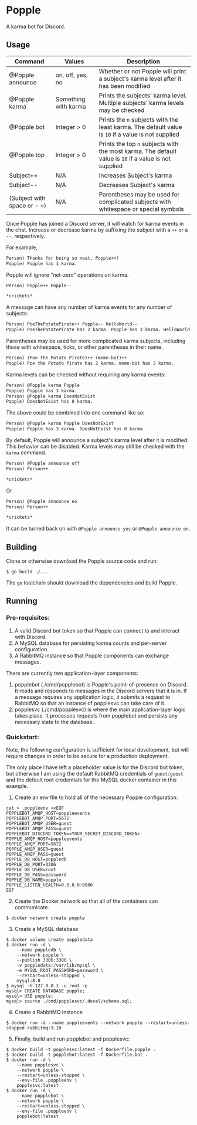 # Popple

A karma bot for Discord.

## Usage

| Command | Values | Description |
| - | - | - |
| @Popple announce | on, off, yes, no | Whether or not Popple will print a subject's karma level after it has been modified |
| @Popple karma | Something with karma | Prints the subjects' karma level. Multiple subjects' karma levels may be checked |
| @Popple bot | Integer > 0 | Prints the `n` subjects with the least karma. The default value is `10` if a value is not supplied |
| @Popple top | Integer > 0 | Prints the top `n` subjects with the most karma. The default value is `10` if a value is not supplied |
| Subject++ | N/A | Increases Subject's karma |
| Subject-- | N/A | Decreases Subject's karma |
| (Subject with space or - +) | N/A | Parentheses may be used for complicated subjects with whitespace or special symbols |

Once Popple has joined a Discord server, it will watch for karma events in
the chat. Increase or decrease karma by suffixing the subject with a `++`
or a `--`, respectively.

For example,

```txt
Person) Thanks for being so neat, Popple++!
Popple) Popple has 1 karma.
```

Popple will ignore "net-zero" operations on karma.

```txt
Person) Popple++ Popple--

*crickets*
```

A message can have any number of karma events for any number of subjects:

```txt
Person) PoeThePotatoPirate++ Popple-- HelloWorld--
Popple) PoeThePotatoPirate has 2 karma. Popple has 3 karma. HelloWorld has -2 karma.
```

Parentheses may be used for more complicated karma subjects, including those
with whitespace, ticks, or other parentheses in their name.

```txt
Person) (Poe the Potato Pirate)++ (meme-bot)++
Popple) Poe the Potato Pirate has 2 karma. meme-bot has 2 karma.
```

Karma levels can be checked without requiring any karma events:

```txt
Person) @Popple karma Popple
Popple) Popple has 3 karma.
Person) @Popple karma DoesNotExist
Popple) DoesNotExist has 0 karma.
```

The above could be combined into one command like so:

```txt
Person) @Popple karma Popple DoesNotExist
Popple) Popple has 3 karma. DoesNotExist has 0 karma.
```

By default, Popple will announce a subject's karma level after it is modified.
This behavior can be disabled. Karma levels may still be checked with the
`karma` command.

```txt
Person) @Popple announce off
Person) Person++

*crickets*
```

Or

```txt
Person) @Popple announce no
Person) Person++

*crickets*
```

It can be turned back on with `@Popple announce yes` or
`@Popple announce on`.

## Building

Clone or otherwise download the Popple source code and run:

```console
$ go build ./...
```

The `go` toolchain should download the dependencies and build Popple.

## Running

### Pre-requisites:

1. A valid Discord bot token so that Popple can connect to and interact
with Discord.
1. A MySQL database for persisting karma counts and per-server configuration.
1. A RabbitMQ instance so that Popple components can exchange messages.

There are currently two application-layer components:

1. popplebot (./cmd/popplebot) is Popple's point-of-presence on Discord. It
reads and responds to messages in the Discord servers that it is in. If a
message requires any application logic, it submits a request to RabbitMQ
so that an instance of popplesvc can take care of it.
1. popplesvc (./cmd/popplesvc) is where the main application-layer logic takes
place. It processes requests from popplebot and persists any necessary state
to the database.

### Quickstart:

Note, the following configuration is sufficient for local development, but
will require changes in order to be secure for a production deployment.

The only place I have left a placeholder value is for the Discord bot token,
but otherwise I am using the default RabbitMQ credentials of `guest:guest` and
the default root credentials for the MySQL docker container in this example.

1. Create an env file to hold all of the necessary Popple configuration:

```console
cat > .poppleenv <<EOF
POPPLEBOT_AMQP_HOST=poppleevents
POPPLEBOT_AMQP_PORT=5672
POPPLEBOT_AMQP_USER=guest
POPPLEBOT_AMQP_PASS=guest
POPPLEBOT_DISCORD_TOKEN=<YOUR_SECRET_DISCORD_TOKEN>
POPPLE_AMQP_HOST=poppleevents
POPPLE_AMQP_PORT=5672
POPPLE_AMQP_USER=guest
POPPLE_AMQP_PASS=guest
POPPLE_DB_HOST=poppledb
POPPLE_DB_PORT=3306
POPPLE_DB_USER=root
POPPLE_DB_PASS=password
POPPLE_DB_NAME=popple
POPPLE_LISTEN_HEALTH=0.0.0.0:8080
EOF
```

2. Create the Docker network so that all of the containers can communicate.

```console
$ docker network create popple
```

3. Create a MySQL database

```console
$ docker volume create poppledata
$ docker run -d \
    --name poppledb \
    --network popple \
    --publish 3306:3306 \
    -v poppledata:/var/lib/mysql \
    -e MYSQL_ROOT_PASSWORD=password \
    --restart=unless-stopped \
    mysql:8.0
$ mysql -h 127.0.0.1 -u root -p
mysql> CREATE DATABASE popple;
mysql> USE popple;
mysql> source ./cmd/popplesvc/.devel/schema.sql;
```

4. Create a RabbitMQ instance

```console
$ docker run -d --name poppleevents --network popple --restart=unless-stopped rabbitmq:3.10
```

5. Finally, build and run popplebot and popplesvc:

```console
$ docker build -t popplesvc:latest -f Dockerfile.popple .
$ docker build -t popplebot:latest -f Dockerfile.bot .
$ docker run -d \
    --name popplesvc \
    --network popple \
    --restart=unless-stopped \
    --env-file .poppleenv \
    popplesvc:latest
$ docker run -d \
    --name popplebot \
    --network popple \
    --restart=unless-stopped \
    --env-file .poppleenv \
    popplebot:latest
```
